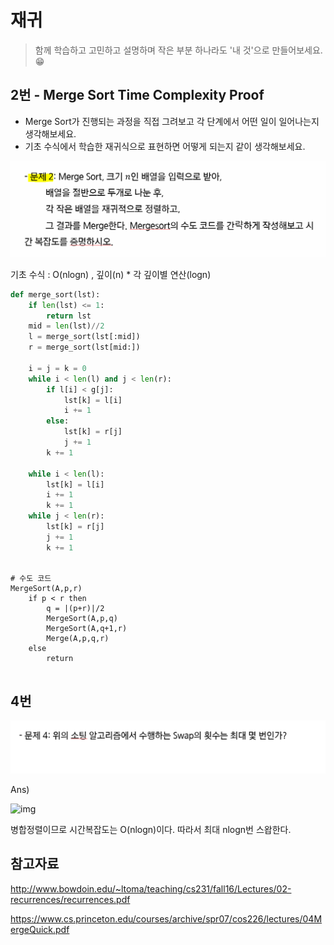 # 재귀

> 함께 학습하고 고민하고 설명하며 작은 부분 하나라도 '내 것'으로 만들어보세요. 😁




## 2번 - Merge Sort Time Complexity Proof

- Merge Sort가 진행되는 과정을 직접 그려보고 각 단계에서 어떤 일이 일어나는지 생각해보세요.
- 기초 수식에서 학습한 재귀식으로 표현하면 어떻게 되는지 같이 생각해보세요.

![재귀_2](5_재귀.assets/재귀_2.PNG)



기초 수식 : O(nlogn) , 깊이(n) * 각 깊이별 연산(logn)

``` python
def merge_sort(lst):
    if len(lst) <= 1:
        return lst
    mid = len(lst)//2
    l = merge_sort(lst[:mid])
    r = merge_sort(lst[mid:])
    
    i = j = k = 0
    while i < len(l) and j < len(r):
        if l[i] < g[j]:
            lst[k] = l[i]
            i += 1
        else:
            lst[k] = r[j]
            j += 1
        k += 1
        
    while i < len(l):
        lst[k] = l[i]
        i += 1
        k += 1
    while j < len(r):
        lst[k] = r[j]
        j += 1
        k += 1
   
```

``` 
# 수도 코드
MergeSort(A,p,r)
	if p < r then
		q = |(p+r)|/2
		MergeSort(A,p,q)
		MergeSort(A,q+1,r)
		Merge(A,p,q,r)
	else
		return
		
```





## 4번 

![image-20210925231537705](5_재귀.assets/image-20210925231537705.png)

Ans)

![img](https://cdn.discordapp.com/attachments/870530049680502834/892322899963301918/unknown.png)

병합정렬이므로 시간복잡도는 O(nlogn)이다. 따라서 최대 nlogn번 스왑한다.


## 참고자료

http://www.bowdoin.edu/~ltoma/teaching/cs231/fall16/Lectures/02-recurrences/recurrences.pdf

https://www.cs.princeton.edu/courses/archive/spr07/cos226/lectures/04MergeQuick.pdf